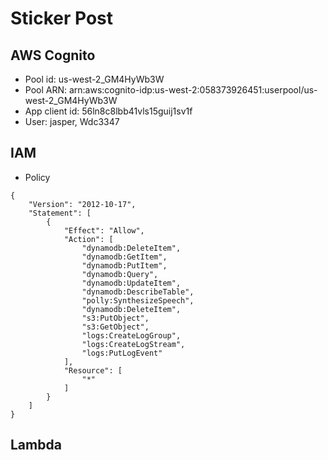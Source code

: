 # Sticker Post 
## AWS Cognito
- Pool id: us-west-2_GM4HyWb3W
- Pool ARN:  arn:aws:cognito-idp:us-west-2:058373926451:userpool/us-west-2_GM4HyWb3W
- App client id: 56ln8c8lbb41vls15guij1sv1f
- User: jasper, Wdc3347

## IAM
- Policy
```
{
    "Version": "2012-10-17",
    "Statement": [
        {
            "Effect": "Allow",
            "Action": [
                "dynamodb:DeleteItem",
                "dynamodb:GetItem",
                "dynamodb:PutItem",
                "dynamodb:Query",
                "dynamodb:UpdateItem",
                "dynamodb:DescribeTable",
                "polly:SynthesizeSpeech",
                "dynamodb:DeleteItem",
                "s3:PutObject",
                "s3:GetObject",
                "logs:CreateLogGroup",
                "logs:CreateLogStream",
                "logs:PutLogEvent"
            ],
            "Resource": [
                "*"
            ]
        }
    ]
}
```

## Lambda
